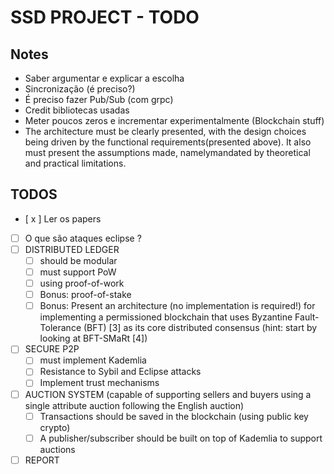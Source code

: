 # SSD PROJECT - TODO

## Notes
* Saber argumentar e explicar a escolha
* Sincronização (é preciso?)
* É preciso fazer Pub/Sub (com grpc)
* Credit bibliotecas usadas
* Meter poucos zeros e incrementar experimentalmente (Blockchain stuff)
* The architecture must be clearly presented, with the design choices being driven by the functional requirements(presented above). It also must present the assumptions made, namelymandated by theoretical and practical limitations.

## TODOS
- [ x ] Ler os papers
- [ ] O que são ataques eclipse ?
- [ ] DISTRIBUTED LEDGER
    - [ ] should be modular
    - [ ] must support PoW
    - [ ] using proof-of-work
    - [ ] Bonus: proof-of-stake
    - [ ] Bonus: Present an architecture (no implementation is required!) for implementing a permissioned blockchain that uses Byzantine Fault-Tolerance (BFT) [3] as its core distributed consensus (hint: start by looking at BFT-SMaRt [4])
- [ ] SECURE P2P
    - [ ] must implement Kademlia
    - [ ] Resistance to Sybil and Eclipse attacks
    - [ ] Implement trust mechanisms
- [ ] AUCTION SYSTEM (capable of supporting sellers and buyers using a single attribute auction following the English auction)
    - [ ] Transactions should be saved in the blockchain (using public key crypto)
    - [ ] A publisher/subscriber should be built on top of Kademlia to support auctions
- [ ] REPORT
